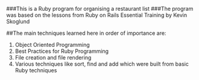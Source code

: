 ###This is a Ruby program for organising a restaurant list
###The program was based on the lessons from Ruby on Rails Essential Training by Kevin Skoglund

##The main techniques learned here in order of importance are:
1. Object Oriented Programming
2. Best Practices for Ruby Programming
3. File creation and file rendering
4. Various techniques like sort, find and add which were built from basic Ruby techniques

